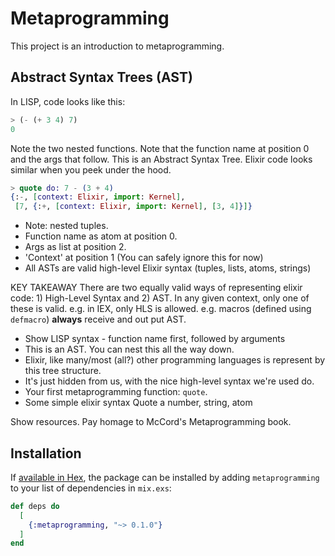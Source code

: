# Metaprogramming

This project is an introduction to metaprogramming.



## Abstract Syntax Trees (AST)

In LISP, code looks like this:
```lisp
> (- (+ 3 4) 7)
0
```
Note the two nested functions. Note that the function name at position 0 and the args that follow.
This is an Abstract Syntax Tree. Elixir code looks similar when you peek under the hood.

```elixir
> quote do: 7 - (3 + 4)
{:-, [context: Elixir, import: Kernel],
 [7, {:+, [context: Elixir, import: Kernel], [3, 4]}]}
```
- Note: nested tuples.
- Function name as atom at position 0.
- Args as list at position 2.
- 'Context' at position 1 (You can safely ignore this for now)
- All ASTs are valid high-level Elixir syntax (tuples, lists, atoms, strings)

KEY TAKEAWAY
There are two equally valid ways of representing elixir code: 1) High-Level Syntax and 2) AST.
In any given context, only one of these is valid. e.g. in IEX, only HLS is allowed. e.g. macros (defined using `defmacro`) **always** receive and out put AST.

   - Show LISP syntax - function name first, followed by arguments
   - This is an AST. You can nest this all the way down.
   - Elixir, like many/most (all?) other programming languages is represent by this tree structure.
   - It's just hidden from us, with the nice high-level syntax we're used do.
   - Your first metaprogramming function: `quote`.
   - Some simple elixir syntax Quote a number, string, atom


Show resources. Pay homage to McCord's Metaprogramming book.

## Installation

If [available in Hex](https://hex.pm/docs/publish), the package can be installed
by adding `metaprogramming` to your list of dependencies in `mix.exs`:

```elixir
def deps do
  [
    {:metaprogramming, "~> 0.1.0"}
  ]
end
```
